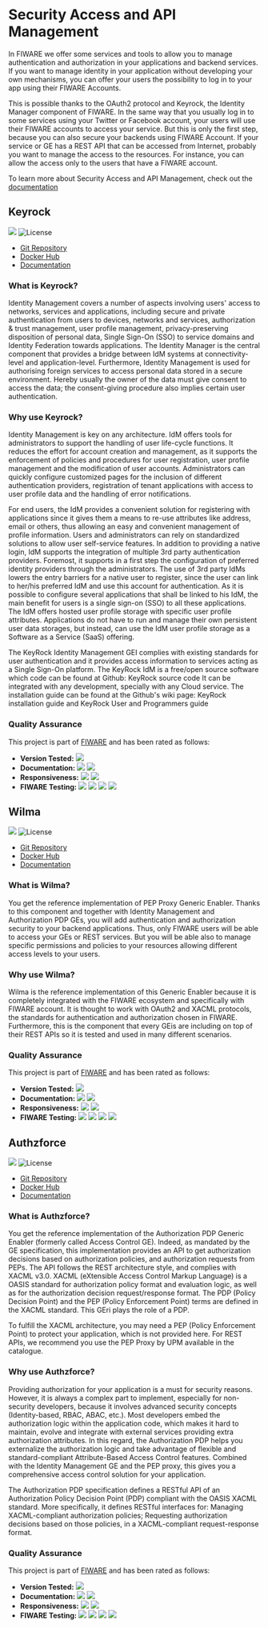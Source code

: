 # Security Access and API Management

In FIWARE we offer some services and tools to allow you to manage authentication and authorization in your applications and backend services. If you want to manage identity in your application without developing your own mechanisms, you can offer your users the possibility to log in to your app using their FIWARE Accounts.

This is possible thanks to the OAuth2 protocol and Keyrock, the Identity Manager component of FIWARE. In the same way that you usually log in to some services using your Twitter or Facebook account, your users will use their FIWARE accounts to access your service. But this is only the first step, because you can also secure your backends using FIWARE Account. If your service or GE has a REST API that can be accessed from Internet, probably you want to manage the access to the resources. For instance, you can allow the access only to the users that have a FIWARE account.

To learn more about Security Access and API Management, check out the [documentation](https://fiwaretourguide.readthedocs.io/en/latest/security/introduction/)


## Keyrock

[![](https://nexus.lab.fiware.org/repository/raw/public/badges/chapters/security.svg)](https://www.fiware.org/developers/catalogue/)
![License](https://img.shields.io/github/license/ging/fiware-idm.svg)

* [Git Repository](https://github.com/ging/fiware-idm)
* [Docker Hub](https://hub.docker.com/r/fiware/idm/)
* [Documentation](https://fiware-idm.readthedocs.io/en/latest/)

### What is Keyrock?

Identity Management covers a number of aspects involving users' access to networks, services and applications, including secure and private authentication from users to devices, networks and services, authorization & trust management, user profile management, privacy-preserving disposition of personal data, Single Sign-On (SSO) to service domains and Identity Federation towards applications. The Identity Manager is the central component that provides a bridge between IdM systems at connectivity-level and application-level. Furthermore, Identity Management is used for authorising foreign services to access personal data stored in a secure environment. Hereby usually the owner of the data must give consent to access the data; the consent-giving procedure also implies certain user authentication.


### Why use Keyrock?

Identity Management is key on any architecture. IdM offers tools for administrators to support the handling of user life-cycle functions. It reduces the effort for account creation and management, as it supports the enforcement of policies and procedures for user registration, user profile management and the modification of user accounts. Administrators can quickly configure customized pages for the inclusion of different authentication providers, registration of tenant applications with access to user profile data and the handling of error notifications.

For end users, the IdM provides a convenient solution for registering with applications since it gives them a means to re-use attributes like address, email or others, thus allowing an easy and convenient management of profile information. Users and administrators can rely on standardized solutions to allow user self-service features. In addition to providing a native login, IdM supports the integration of multiple 3rd party authentication providers. Foremost, it supports in a first step the configuration of preferred identity providers through the administrators. The use of 3rd party IdMs lowers the entry barriers for a native user to register, since the user can link to her/his preferred IdM and use this account for authentication. As it is possible to configure several applications that shall be linked to his IdM, the main benefit for users is a single sign-on (SSO) to all these applications. The IdM offers hosted user profile storage with specific user profile attributes. Applications do not have to run and manage their own persistent user data storages, but instead, can use the IdM user profile storage as a Software as a Service (SaaS) offering.

The KeyRock Identity Management GEI complies with existing standards for user authentication and it provides access information to services acting as a Single Sign-On platform. The KeyRock IdM is a free/open source software which code can be found at Github: KeyRock source code It can be integrated with any development, specially with any Cloud service. The installation guide can be found at the Github's wiki page: KeyRock installation guide and KeyRock User and Programmers guide

###  Quality Assurance

This project is part of [FIWARE](http://fiware.org/) and has been rated as follows:

* **Version Tested:** ![ ](https://img.shields.io/badge/dynamic/json.svg?label=Version&url=https://fiware.github.io/catalogue/json/keyrock.json&query=$.version&colorB=blue)
* **Documentation:** ![ ](https://img.shields.io/badge/dynamic/json.svg?label=Completeness&url=https://fiware.github.io/catalogue/json/keyrock.json&query=$.docCompleteness&colorB=blue) ![ ](https://img.shields.io/badge/dynamic/json.svg?label=Usability&url=https://fiware.github.io/catalogue/json/keyrock.json&query=$.docSoundness&colorB=blue)
* **Responsiveness:** ![ ](https://img.shields.io/badge/dynamic/json.svg?label=Time%20to%20Respond&url=https://fiware.github.io/catalogue/json/keyrock.json&query=$.timeToCharge&colorB=blue) ![ ](https://img.shields.io/badge/dynamic/json.svg?label=Time%20to%20Fix&url=https://fiware.github.io/catalogue/json/keyrock.json&query=$.timeToFix&colorB=blue)
* **FIWARE Testing:** ![ ](https://img.shields.io/badge/dynamic/json.svg?label=Tests%20Passed&url=https://fiware.github.io/catalogue/json/keyrock.json&query=$.failureRate&colorB=blue)
![ ](https://img.shields.io/badge/dynamic/json.svg?label=Scalability&url=https://fiware.github.io/catalogue/json/keyrock.json&query=$.scalability&colorB=blue)
![ ](https://img.shields.io/badge/dynamic/json.svg?label=Performance&url=https://fiware.github.io/catalogue/json/keyrock.json&query=$.performance&colorB=blue)
![ ](https://img.shields.io/badge/dynamic/json.svg?label=Stability&url=https://fiware.github.io/catalogue/json/keyrock.json&query=$.stability&colorB=blue)


## Wilma

[![](https://nexus.lab.fiware.org/repository/raw/public/badges/chapters/security.svg)](https://www.fiware.org/developers/catalogue/)
![License](https://img.shields.io/github/license/ging/fiware-pep-proxy.svg)

* [Git Repository](https://github.com/ging/fiware-pep-proxy)
* [Docker Hub](https://hub.docker.com/r/fiware/pep-proxy/)
* [Documentation](https://fiware-pep-proxy.rtfd.io/)


### What is Wilma?

You get the reference implementation of PEP Proxy Generic Enabler. Thanks to this component and together with Identity Management and Authorization PDP GEs, you will add authentication and authorization security to your backend applications. Thus, only FIWARE users will be able to access your GEs or REST services. But you will be able also to manage specific permissions and policies to your resources allowing different access levels to your users.

### Why use Wilma?

Wilma is the reference implementation of this Generic Enabler because it is completely integrated with the FIWARE ecosystem and specifically with FIWARE account. It is thought to work with OAuth2 and XACML protocols, the standards for authentication and authorization chosen in FIWARE. Furthermore, this is the component that every GEis are including on top of their REST APIs so it is tested and used in many different scenarios.

###  Quality Assurance

This project is part of [FIWARE](http://fiware.org/) and has been rated as follows:

* **Version Tested:** ![ ](https://img.shields.io/badge/dynamic/json.svg?label=Version&url=https://fiware.github.io/catalogue/json/wilma.json&query=$.version&colorB=blue)
* **Documentation:** ![ ](https://img.shields.io/badge/dynamic/json.svg?label=Completeness&url=https://fiware.github.io/catalogue/json/wilma.json&query=$.docCompleteness&colorB=blue) ![ ](https://img.shields.io/badge/dynamic/json.svg?label=Usability&url=https://fiware.github.io/catalogue/json/wilma.json&query=$.docSoundness&colorB=blue)
* **Responsiveness:** ![ ](https://img.shields.io/badge/dynamic/json.svg?label=Time%20to%20Respond&url=https://fiware.github.io/catalogue/json/wilma.json&query=$.timeToCharge&colorB=blue) ![ ](https://img.shields.io/badge/dynamic/json.svg?label=Time%20to%20Fix&url=https://fiware.github.io/catalogue/json/wilma.json&query=$.timeToFix&colorB=blue)
* **FIWARE Testing:** ![ ](https://img.shields.io/badge/dynamic/json.svg?label=Tests%20Passed&url=https://fiware.github.io/catalogue/json/wilma.json&query=$.failureRate&colorB=blue)
![ ](https://img.shields.io/badge/dynamic/json.svg?label=Scalability&url=https://fiware.github.io/catalogue/json/wilma.json&query=$.scalability&colorB=blue)
![ ](https://img.shields.io/badge/dynamic/json.svg?label=Performance&url=https://fiware.github.io/catalogue/json/wilma.json&query=$.performance&colorB=blue)
![ ](https://img.shields.io/badge/dynamic/json.svg?label=Stability&url=https://fiware.github.io/catalogue/json/wilma.json&query=$.stability&colorB=blue)


## Authzforce

[![](https://nexus.lab.fiware.org/repository/raw/public/badges/chapters/security.svg)](https://www.fiware.org/developers/catalogue/)
![License](https://img.shields.io/github/license/authzforce/server.svg)

* [Git Repository](https://github.com/authzforce/server)
* [Docker Hub](https://hub.docker.com/r/authzforce/server/)
* [Documentation](https://authzforce-ce-fiware.rtfd.io/)


### What is Authzforce?

You get the reference implementation of the Authorization PDP Generic Enabler (formerly called Access Control GE). Indeed, as mandated by the GE specification, this implementation provides an API to get authorization decisions based on authorization policies, and authorization requests from PEPs. The API follows the REST architecture style, and complies with XACML v3.0. XACML (eXtensible Access Control Markup Language) is a OASIS standard for authorization policy format and evaluation logic, as well as for the authorization decision request/response format. The PDP (Policy Decision Point) and the PEP (Policy Enforcement Point) terms are defined in the XACML standard. This GEri plays the role of a PDP.

To fulfill the XACML architecture, you may need a PEP (Policy Enforcement Point) to protect your application, which is not provided here. For REST APIs, we recommend you use the PEP Proxy by UPM available in the catalogue.

### Why use Authzforce?

Providing authorization for your application is a must for security reasons. However, it is always a complex part to implement, especially for non-security developers, because it involves advanced security concepts (Identity-based, RBAC, ABAC, etc.). Most developers embed the authorization logic within the application code, which makes it hard to maintain, evolve and integrate with external services providing extra authorization attributes. In this regard, the Authorization PDP helps you externalize the authorization logic and take advantage of flexible and standard-compliant Attribute-Based Access Control features. Combined with the Identity Management GE and the PEP proxy, this gives you a comprehensive access control solution for your application.

The Authorization PDP specification defines a RESTful API of an Authorization Policy Decision Point (PDP) compliant with the OASIS XACML standard. More specifically, it defines RESTful interfaces for:
Managing XACML-compliant authorization policies;
Requesting authorization decisions based on those policies, in a XACML-compliant request-response format.

###  Quality Assurance

This project is part of [FIWARE](http://fiware.org/) and has been rated as follows:

* **Version Tested:** ![ ](https://img.shields.io/badge/dynamic/json.svg?label=Version&url=https://fiware.github.io/catalogue/json/authzforce.json&query=$.version&colorB=blue)
* **Documentation:** ![ ](https://img.shields.io/badge/dynamic/json.svg?label=Completeness&url=https://fiware.github.io/catalogue/json/authzforce.json&query=$.docCompleteness&colorB=blue) ![ ](https://img.shields.io/badge/dynamic/json.svg?label=Usability&url=https://fiware.github.io/catalogue/json/authzforce.json&query=$.docSoundness&colorB=blue)
* **Responsiveness:** ![ ](https://img.shields.io/badge/dynamic/json.svg?label=Time%20to%20Respond&url=https://fiware.github.io/catalogue/json/authzforce.json&query=$.timeToCharge&colorB=blue) ![ ](https://img.shields.io/badge/dynamic/json.svg?label=Time%20to%20Fix&url=https://fiware.github.io/catalogue/json/authzforce.json&query=$.timeToFix&colorB=blue)
* **FIWARE Testing:** ![ ](https://img.shields.io/badge/dynamic/json.svg?label=Tests%20Passed&url=https://fiware.github.io/catalogue/json/authzforce.json&query=$.failureRate&colorB=blue)
![ ](https://img.shields.io/badge/dynamic/json.svg?label=Scalability&url=https://fiware.github.io/catalogue/json/authzforce.json&query=$.scalability&colorB=blue)
![ ](https://img.shields.io/badge/dynamic/json.svg?label=Performance&url=https://fiware.github.io/catalogue/json/authzforce.json&query=$.performance&colorB=blue)
![ ](https://img.shields.io/badge/dynamic/json.svg?label=Stability&url=https://fiware.github.io/catalogue/json/authzforce.json&query=$.stability&colorB=blue)
